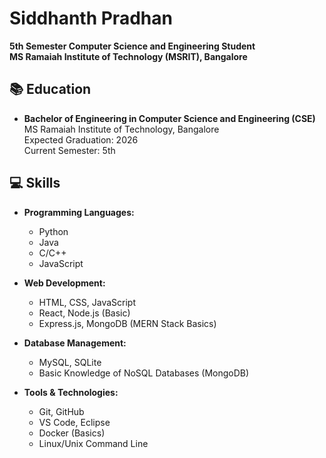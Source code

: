 # Siddhanth Pradhan

**5th Semester Computer Science and Engineering Student**  
**MS Ramaiah Institute of Technology (MSRIT), Bangalore**

## 📚 Education

- **Bachelor of Engineering in Computer Science and Engineering (CSE)**  
  MS Ramaiah Institute of Technology, Bangalore  
  Expected Graduation: 2026  
  Current Semester: 5th  

## 💻 Skills

- **Programming Languages:**  
  - Python  
  - Java  
  - C/C++  
  - JavaScript
  
- **Web Development:**  
  - HTML, CSS, JavaScript  
  - React, Node.js (Basic)  
  - Express.js, MongoDB (MERN Stack Basics)

- **Database Management:**  
  - MySQL, SQLite  
  - Basic Knowledge of NoSQL Databases (MongoDB)

- **Tools & Technologies:**  
  - Git, GitHub  
  - VS Code, Eclipse  
  - Docker (Basics)  
  - Linux/Unix Command Line  
